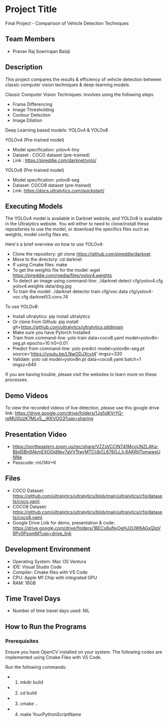 # Project Title
Final Project - Comparison of Vehicle Detection Techniques

## Team Members
- Pranav Raj Sowrirajan Balaji

## Description

This project compares the results & efficiency of vehicle detection between classic computer vision techniques & deep-learning models. 

Classic Computer Vision Techniques: involves using the following steps
- Frame Differencing
- Image Thresholding
- Contour Detection
- Image Dilation

Deep Learning based models: YOLOv4 & YOLOv8

YOLOv4 (Pre-trained model)
- Model specification: yolov4-tiny
- Dataset : COCO dataset (pre-trained)
- Link : https://pjreddie.com/darknet/yolo/

YOLOv8 (Pre-trained model)
- Model specification: yolov8-seg
- Dataset: COCO8 dataset (pre-trained)
- Link: https://docs.ultralytics.com/quickstart/

## Executing Models
The YOLOv4 model is available in Darknet website, and YOLOv8 is available in the Ultralytics website. You will either to need to clone/install these repositories to use the model, or download the specifics files such as weights, model config files etc.

Here's a brief overview on how to use YOLOv4:
- Clone the repository: git clone https://github.com/pjreddie/darknet
- Move to the directory: cd darknet
- If using Cmake files: make
- To get the weights file for the model: wget https://pjreddie.com/media/files/yolov4.weights
- To detect an image using command-line: ./darknet detect cfg/yolov4.cfg yolov4.weights data/dog.jpg
- To train the model: ./darknet detector train cfg/voc.data cfg/yolov4-voc.cfg darknet53.conv.74

To use YOLOv8:
- Install ultralytics: pip install ultralytics
- Or clone from Github: pip install git+https://github.com/ultralytics/ultralytics.git@main
- Make sure you have Pytorch Installed
- Train from command-line: yolo train data=coco8.yaml model=yolov8n-seg.pt epochs=10 lr0=0.01
- Predict from command-line: yolo predict model=yolov8n-seg.pt source='https://youtu.be/LNwODJXcvt4' imgsz=320
- Validate: yolo val model=yolov8n.pt data=coco8.yaml batch=1 imgsz=640



If you are having trouble, please visit the websites to learn more on these processes.

## Demo Videos

To view  the recorded videos of live detection, please use this google drive link:
https://drive.google.com/drive/folders/1Jg5dKVrYQ-reMU0UzK7MLv5__lKKVOG3?usp=sharing


## Presentation Video
- https://northeastern.zoom.us/rec/share/VZZsVCClNT41McoUNZL4Ka-BbdSBn9AkmEXOGld9ev7aVVTtwrMTCUbCL676GJ_h.6AKRtITpmawsUNNe 
- Passcode: rnU1AV+K

## Files
- COCO Dataset: https://github.com/ultralytics/ultralytics/blob/main/ultralytics/cfg/datasets/coco.yaml.
- COCO8 Dataset: https://github.com/ultralytics/ultralytics/blob/main/ultralytics/cfg/datasets/coco8.yaml.
- Google Drive Link for demo, presentation & code: 
https://drive.google.com/drive/folders/1BECx8uNyOeHJ2UW6AGxQlgV9Pv0PsomM?usp=drive_link


## Development Environment
- Operating System: Mac OS Ventura
- IDE: Visual Studio Code 
- Compiler: Cmake files with VS Code
- CPU: Apple M1 Chip with integrated GPU
- RAM: 16GB

## Time Travel Days
- Number of time travel days used: NIL 

## How to Run the Programs

### Prerequisites

Ensure you have OpenCV installed on your system.
The following codes are implemented using Cmake Files with VS Code.

Run the following commands:
- 1. mkdir build
- 2. cd build
- 3. cmake ..
- 4. make YourPythonScriptName

